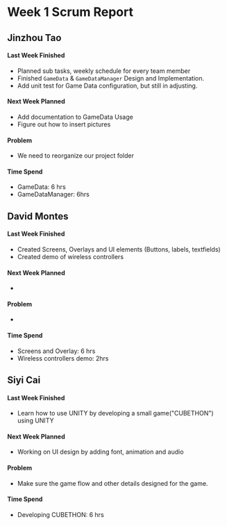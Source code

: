 # Week 1 Scrum Report 

## Jinzhou Tao

#### Last Week Finished 

- Planned sub tasks, weekly schedule for every team member
- Finished `GameData` & `GameDataManager` Design and Implementation.
- Add unit test for Game Data configuration, but still in adjusting.

#### Next Week Planned

- Add documentation to GameData Usage
- Figure out how to insert pictures

#### Problem

- We need to reorganize our project folder

#### Time Spend

- GameData: 6 hrs
- GameDataManager: 6hrs

## David Montes

#### Last Week Finished 

- Created Screens, Overlays and UI elements (Buttons, labels, textfields)
- Created demo of wireless controllers

#### Next Week Planned

- 

#### Problem

- 

#### Time Spend

- Screens and Overlay: 6 hrs
- Wireless controllers demo: 2hrs

## Siyi Cai

#### Last Week Finished 

- Learn how to use UNITY by developing a small game("CUBETHON") using UNITY


#### Next Week Planned

- Working on UI design by adding font, animation and audio

#### Problem

-  Make sure the game flow and other details designed for the game.

#### Time Spend

- Developing CUBETHON: 6 hrs

